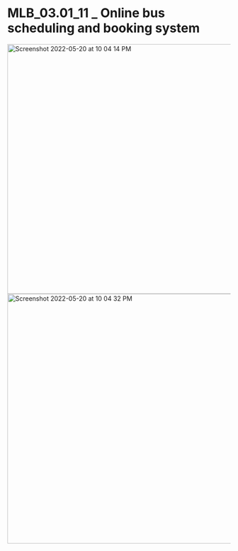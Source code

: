 # MLB_03.01_11 _ Online bus scheduling and booking system 
<img width="562" alt="Screenshot 2022-05-20 at 10 04 14 PM" src="https://user-images.githubusercontent.com/99633045/169572808-6d6a0d20-b2d2-40eb-bd61-4ed68d3ab3bc.png">
<img width="562" alt="Screenshot 2022-05-20 at 10 04 32 PM" src="https://user-images.githubusercontent.com/99633045/169572869-7d8af073-97a6-4210-8148-cd51ade454e8.png">

